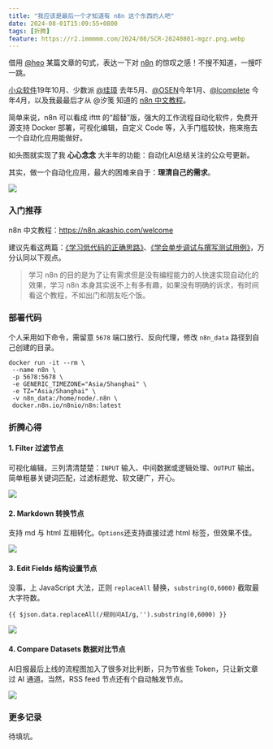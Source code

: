 ```yaml
---
title: "我应该是最后一个才知道有 n8n 这个东西的人吧"
date: 2024-08-01T15:09:55+0800
tags: [折腾]
feature: https://r2.immmmm.com/2024/08/SCR-20240801-mgzr.png.webp
---
```


借用 [@heo](https://blog.zhheo.com/) 某篇文章的句式，表达一下对 [n8n](https://n8n.io/) 的惊叹之感！不搜不知道，一搜吓一跳。

[小众软件](https://www.appinn.com/n8n-io/)19年10月、少数派 [@珪璋](https://sspai.com/prime/story/automation-n8n) 去年5月、[@OSEN](https://ai-news.bullet.site/ai-reader-n8n-build/)今年1月、[@lcomplete](https://tech.codelc.com/docs/tools/n8n.html) 今年4月，以及我最最后才从 @汐笺 知道的 [n8n 中文教程](https://n8n.akashio.com/welcome)。

<!--more-->

简单来说，n8n 可以看成 ifttt 的“超替”版，强大的工作流程自动化软件，免费开源支持 Docker 部署，可视化编辑，自定义 Code 等，入手门槛较快，拖来拖去一个自动化应用能做好。

如头图就实现了我 **心心念念** 大半年的功能：自动化AI总结关注的公众号更新。

其实，做一个自动化应用，最大的困难来自于：**理清自己的需求**。

![](https://r2.immmmm.com/2024/08/SCR-20240801-mozz.png.webp)

### 入门推荐

n8n 中文教程：<https://n8n.akashio.com/welcome>

建议先看这两篇：[《学习低代码的正确思路》](https://n8n.akashio.com/article/the-way-to-learn-n8n)、[《学会单步调试与撰写测试用例》](https://n8n.akashio.com/article/test-case-for-n8n)，万分认同以下观点。

> 学习 n8n 的目的是为了让有需求但是没有编程能力的人快速实现自动化的效果，学习 n8n 本身其实说不上有多有趣，如果没有明确的诉求，有时间看这个教程，不如出门和朋友吃个饭。

### 部署代码

个人采用如下命令，需留意 `5678` 端口放行、反向代理，修改 `n8n_data` 路径到自己创建的目录。

```
docker run -it --rm \
 --name n8n \
 -p 5678:5678 \
 -e GENERIC_TIMEZONE="Asia/Shanghai" \
 -e TZ="Asia/Shanghai" \
 -v n8n_data:/home/node/.n8n \
 docker.n8n.io/n8nio/n8n:latest
```

### 折腾心得

#### 1. Filter 过滤节点

可视化编辑，三列清清楚楚：`INPUT` 输入、中间数据或逻辑处理、`OUTPUT` 输出。简单粗暴关键词匹配，过滤标题党、软文硬广，开心。

![](https://r2.immmmm.com/2024/08/SCR-20240801-mzgd.png.webp)

#### 2. Markdown 转换节点

支持 md 与 html 互相转化。`Options`还支持直接过滤 html 标签，但效果不佳。

![](https://r2.immmmm.com/2024/08/SCR-20240801-nbxf.jpeg.webp)

#### 3. Edit Fields 结构设置节点

没事，上 JavaScript 大法，正则 `replaceAll` 替换，`substring(0,6000)` 截取最大字符数。

```
{{ $json.data.replaceAll(/规则问AI/g,'').substring(0,6000) }}
```

![](https://r2.immmmm.com/2024/08/SCR-20240801-neaz.jpeg.webp)

#### 4. Compare Datasets 数据对比节点

AI日报最后上线的流程图加入了很多对比判断，只为节省些 Token，只让新文章过 AI 通道。当然，RSS feed 节点还有个自动触发节点。

![](https://r2.immmmm.com/2024/08/SCR-20240801-njot.png.webp)

### 更多记录

待填坑。